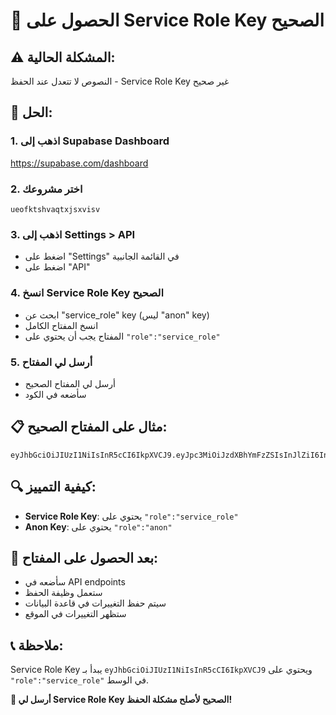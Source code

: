 # 🔑 الحصول على Service Role Key الصحيح

## ⚠️ المشكلة الحالية:
النصوص لا تتعدل عند الحفظ - Service Role Key غير صحيح

## 🔧 الحل:

### 1. اذهب إلى Supabase Dashboard
https://supabase.com/dashboard

### 2. اختر مشروعك
`ueofktshvaqtxjsxvisv`

### 3. اذهب إلى Settings > API
- اضغط على "Settings" في القائمة الجانبية
- اضغط على "API"

### 4. انسخ Service Role Key الصحيح
- ابحث عن "service_role" key (ليس "anon" key)
- انسخ المفتاح الكامل
- المفتاح يجب أن يحتوي على `"role":"service_role"`

### 5. أرسل لي المفتاح
- أرسل لي المفتاح الصحيح
- سأضعه في الكود

## 📋 مثال على المفتاح الصحيح:
```
eyJhbGciOiJIUzI1NiIsInR5cCI6IkpXVCJ9.eyJpc3MiOiJzdXBhYmFzZSIsInJlZiI6InVlb2ZrdHNodmFxdHhqc3h2aXN2Iiwicm9sZSI6InNlcnZpY2Vfcm9sZSIsImlhdCI6MTc1OTkyMzE3NiwiZXhwIjoyMDc1NDk5MTc2fQ.XXXXXXXXXXXX
```

## 🔍 كيفية التمييز:
- **Service Role Key**: يحتوي على `"role":"service_role"`
- **Anon Key**: يحتوي على `"role":"anon"`

## 🎯 بعد الحصول على المفتاح:
- سأضعه في API endpoints
- ستعمل وظيفة الحفظ
- سيتم حفظ التغييرات في قاعدة البيانات
- ستظهر التغييرات في الموقع

## 📞 ملاحظة:
Service Role Key يبدأ بـ `eyJhbGciOiJIUzI1NiIsInR5cCI6IkpXVCJ9` ويحتوي على `"role":"service_role"` في الوسط.

**🚨 أرسل لي Service Role Key الصحيح لأصلح مشكلة الحفظ!**
